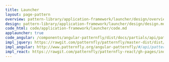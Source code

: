```yaml
---
title: Launcher
layout: page-pattern
overview: pattern-library/application-framework/launcher/design/overview.md
design: pattern-library/application-framework/launcher/design/design.md
code_html: code/application-framework/launcher/code.md
applauncher: true
code_angular: /components/angular-patternfly/dist/docs/partials/api/patternfly.navigation.component.pfApplicationLauncher.html
impl_jquery: https://rawgit.com/patternfly/patternfly/master-dist/dist/tests/application-launcher.html
impl_angular: http://www.patternfly.org/angular-patternfly/#/api/patternfly.navigation.component:pfApplicationLauncher
impl_react: https://rawgit.com/patternfly/patternfly-react/gh-pages/index.html?&selectedKind=patternfly-react%2FApplication%20Framework%2FLauncher&selectedStory=Launcher
---
```

